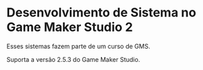 # Desenvolvimento de Sistema no Game Maker Studio 2

Esses sistemas fazem parte de um curso de GMS.

Suporta a versão 2.5.3 do Game Maker Studio.